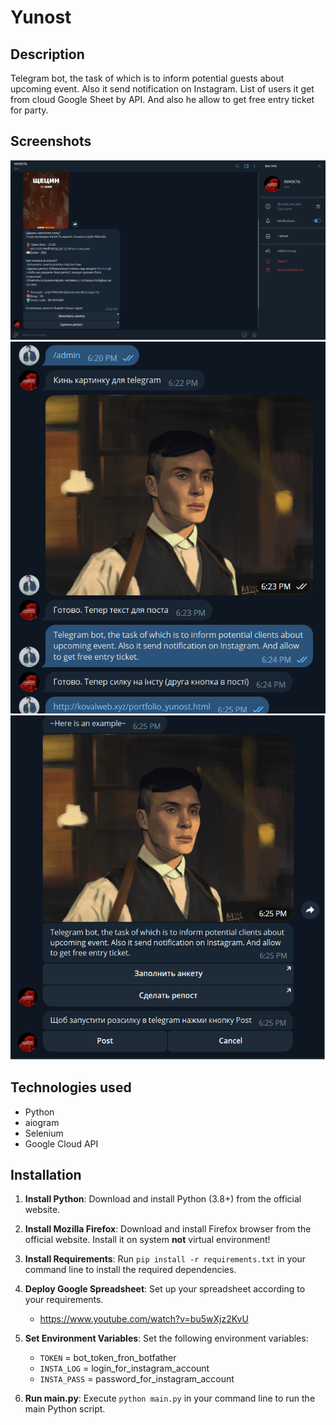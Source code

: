 # Yunost

## Description
Telegram bot, the task of which is to inform potential guests about upcoming event.
Also it send notification on Instagram. 
List of users it get from cloud Google Sheet by API. 
And also he allow to get free entry ticket for party.

## Screenshots
![yunost1](assets/yunost1.webp)
![yunost2](assets/yunost2.webp)
![yunost3](assets/yunost3.webp)

## Technologies used
- Python
- aiogram
- Selenium
- Google Cloud API

## Installation

1. **Install Python**: Download and install Python (3.8+) from the official website.

2. **Install Mozilla Firefox**: Download and install Firefox browser from the official website. Install it on system **not** virtual environment!

3. **Install Requirements**: Run `pip install -r requirements.txt` in your command line to install the required dependencies.

4. **Deploy Google Spreadsheet**: Set up your spreadsheet according to your requirements.
	- https://www.youtube.com/watch?v=bu5wXjz2KvU

5. **Set Environment Variables**: Set the following environment variables:
   - `TOKEN` = bot_token_fron_botfather
   - `INSTA_LOG` = login_for_instagram_account
   - `INSTA_PASS` = password_for_instagram_account

5. **Run main.py**: Execute `python main.py` in your command line to run the main Python script.

